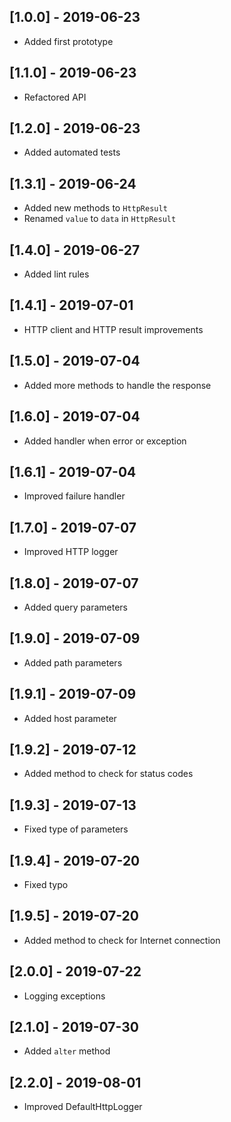 ## [1.0.0] - 2019-06-23

* Added first prototype

## [1.1.0] - 2019-06-23

* Refactored API

## [1.2.0] - 2019-06-23

* Added automated tests

## [1.3.1] - 2019-06-24

* Added new methods to `HttpResult`
* Renamed `value` to `data` in `HttpResult`

## [1.4.0] - 2019-06-27

* Added lint rules

## [1.4.1] - 2019-07-01

* HTTP client and HTTP result improvements

## [1.5.0] - 2019-07-04

* Added more methods to handle the response

## [1.6.0] - 2019-07-04

* Added handler when error or exception

## [1.6.1] - 2019-07-04

* Improved failure handler

## [1.7.0] - 2019-07-07

* Improved HTTP logger

## [1.8.0] - 2019-07-07

* Added query parameters

## [1.9.0] - 2019-07-09

* Added path parameters

## [1.9.1] - 2019-07-09

* Added host parameter

## [1.9.2] - 2019-07-12

* Added method to check for status codes

## [1.9.3] - 2019-07-13

* Fixed type of parameters

## [1.9.4] - 2019-07-20

* Fixed typo

## [1.9.5] - 2019-07-20

* Added method to check for Internet connection

## [2.0.0] - 2019-07-22

* Logging exceptions

## [2.1.0] - 2019-07-30

* Added `alter` method

## [2.2.0] - 2019-08-01

* Improved DefaultHttpLogger